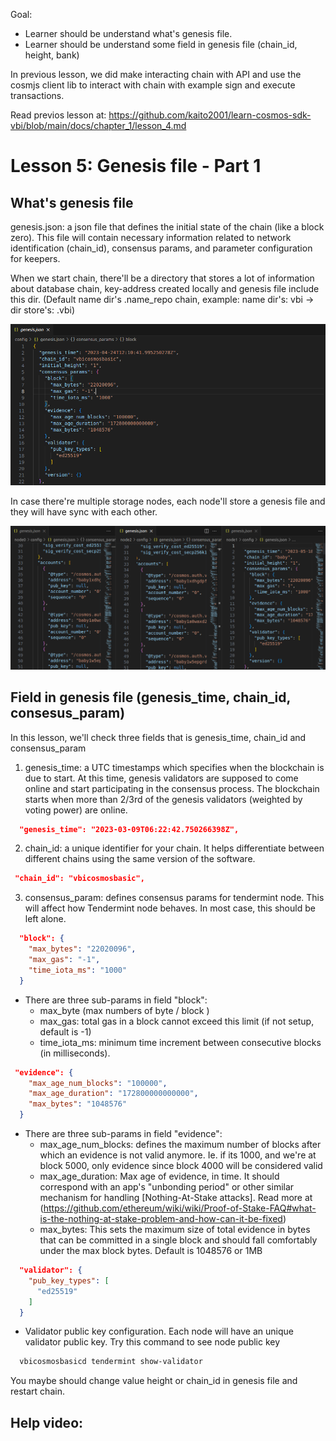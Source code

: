 Goal:
* Learner should be understand what's genesis file. 
* Learner should be understand some field in genesis file (chain_id, height, bank)

In previous lesson, we did make interacting chain with API and use the cosmjs client lib to interact with chain with example sign and execute transactions.

Read previos lesson at: https://github.com/kaito2001/learn-cosmos-sdk-vbi/blob/main/docs/chapter_1/lesson_4.md

# Lesson 5: Genesis file - Part 1

## What's genesis file

genesis.json: a json file that defines the initial state of the chain (like a block zero). This file will contain necessary information related to network identification (chain_id), consensus params, and parameter configuration for keepers.

When we start chain, there'll be a directory that stores a lot of information about database chain, key-address created locally and genesis file include this dir. (Default name dir's .name_repo chain, example: name dir's: vbi -> dir store's: .vbi)

![result](images/genesis.png)

In case there're multiple storage nodes, each node'll store a genesis file and they will have sync with each other.

![result](images/genesis-multi.png)

## Field in genesis file (genesis_time, chain_id, consesus_param)

In this lesson, we'll check three fields that is genesis_time, chain_id and consensus_param

1. genesis_time: a UTC timestamps which specifies when the blockchain is due to start. At this time, genesis validators are supposed to come online and start participating in the consensus process. The blockchain starts when more than 2/3rd of the genesis validators (weighted by voting power) are online.
```json
  "genesis_time": "2023-03-09T06:22:42.750266398Z",
```

2. chain_id: a unique identifier for your chain. It helps differentiate between different chains using the same version of the software.
```json
 "chain_id": "vbicosmosbasic",
```

3. consensus_param: defines consensus params for tendermint node. This will affect how Tendermint node behaves. In most case, this should be left alone.

```json
  "block": {
    "max_bytes": "22020096",
    "max_gas": "-1",
    "time_iota_ms": "1000"
  }
```
* There are three sub-params in field "block":
  * max_byte (max numbers of byte / block )
  * max_gas: total gas in a block cannot exceed this limit (if not setup, default is -1)
  * time_iota_ms: minimum time increment between consecutive blocks (in milliseconds).

```json
 "evidence": {
    "max_age_num_blocks": "100000",
    "max_age_duration": "172800000000000",
    "max_bytes": "1048576"
  }
```
* There are three sub-params in field "evidence":
  * max_age_num_blocks: defines the maximum number of blocks after which an evidence is not valid anymore. Ie. if its 1000, and we're at block 5000, only evidence since block 4000 will be considered valid
  * max_age_duration: Max age of evidence, in time. It should correspond with an app's "unbonding period" or other similar mechanism for handling [Nothing-At-Stake attacks]. Read more at (https://github.com/ethereum/wiki/wiki/Proof-of-Stake-FAQ#what-is-the-nothing-at-stake-problem-and-how-can-it-be-fixed)
  * max_bytes: This sets the maximum size of total evidence in bytes that can be committed in a single block and should fall comfortably under the max block bytes. Default is 1048576 or 1MB
  
```json
  "validator": {
    "pub_key_types": [
      "ed25519"
    ]
  }
```
* Validator public key configuration. Each node will have an unique validator public key. Try this command to see node public key

```bash
  vbicosmosbasicd tendermint show-validator
```

You maybe should change value height or chain_id in genesis file and restart chain.

## Help video: